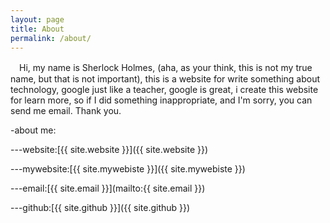 ```yaml
---
layout: page
title: About
permalink: /about/
---
```


　Hi, my name is Sherlock Holmes, (aha, as your think, this is not my true name, but that is not important), this is a website for write something about technology, google just like a teacher, google is great, i create this website for learn more, so if I did something inappropriate, and I'm sorry, you can send me email. Thank you.

-about me:

---website:[{{ site.website }}]({{ site.website }})

---mywebsite:[{{ site.mywebiste }}]({{ site.mywebiste }})

---email:[{{ site.email }}](mailto:{{ site.email }})

---github:[{{ site.github }}]({{ site.github }})
 
